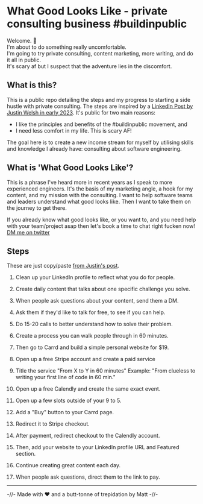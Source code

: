 # What Good Looks Like - private consulting business #buildinpublic 

Welcome. 👋  
I'm about to do something really uncomfortable.  
I'm going to try private consulting, content marketing, more writing, and do it all in public.  
It's scary af but I suspect that the adventure lies in the discomfort.

## What is this?

This is a public repo detailing the steps and my progress to starting a side hustle with private consulting. The steps are inspired by a [LinkedIn Post by Justin Welsh in early 2023](https://www.linkedin.com/posts/justinwelsh_how-to-build-a-1300month-side-business-activity-7037047400045117440-J_W-/). It's public for two main reasons:

* I like the principles and benefits of the #buildinpublic movement, and
* I need less comfort in my life. This is scary AF!

The goal here is to create a new income stream for myself by utilising skills and knowledge I already have: consulting about software engineering. 

## What is 'What Good Looks Like'?

This is a phrase I've heard more in recent years as I speak to more experienced engineers. It's the basis of my marketing angle, a hook for my content, and my mission with the consulting. I want to help software teams and leaders understand what good looks like. Then I want to take them on the journey to get there.

If you already know what good looks like, or you want to, and you need help with your team/project asap then let's book a time to chat right fucken now! [DM me on twitter](https://twitter.com/mattkocaj)

## Steps

These are just copy/paste [from Justin's post](https://www.linkedin.com/posts/justinwelsh_how-to-build-a-1300month-side-business-activity-7037047400045117440-J_W-/). 

1. Clean up your LinkedIn profile to reflect what you do for people.

2. Create daily content that talks about one specific challenge you solve.

3. When people ask questions about your content, send them a DM.

4. Ask them if they'd like to talk for free, to see if you can help.

5. Do 15-20 calls to better understand how to solve their problem.

6. Create a process you can walk people through in 60 minutes.

7. Then go to Carrd and build a simple personal website for $19.

8. Open up a free Stripe account and create a paid service

9. Title the service "From X to Y in 60 minutes"
Example: "From clueless to writing your first line of code in 60 min."

10. Open up a free Calendly and create the same exact event.

11. Open up a few slots outside of your 9 to 5.

12. Add a "Buy" button to your Carrd page.

13. Redirect it to Stripe checkout.

14. After payment, redirect checkout to the Calendly account.

15. Then, add your website to your LinkedIn profile URL and Featured section.

16. Continue creating great content each day.

17. When people ask questions, direct them to the link to pay.

<!-- https://www.linkedin.com/in/cottsak/opportunities/services/onboarding/ -->



---
-//- Made with ❤️ and a butt-tonne of trepidation by Matt -//-
